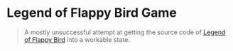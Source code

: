 # Legend of Flappy Bird Game

> A mostly unsuccessful attempt at getting the source code of [Legend of Flappy Bird](https://ctyiextrasonic.itch.io/legend-of-flappy-bird) into a workable state.
